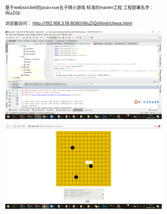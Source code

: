 基于websocket的java+vue五子棋小游戏
标准的maven工程
工程部署名字：WuZiQi

浏览器访问：
http://192.168.3.18:8080/WuZiQi/html/chess.html


![Image text](https://github.com/gaowenhui/wuziqi/blob/master/20181128171309.png)


![Image text](https://github.com/gaowenhui/wuziqi/blob/master/20181128171332.png)
